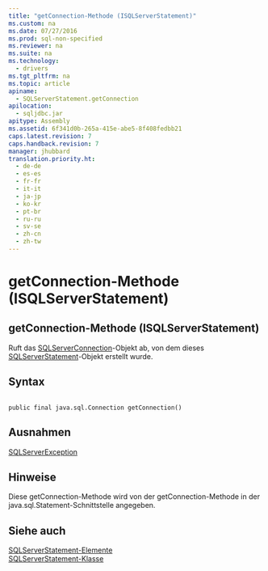 ```yaml
---
title: "getConnection-Methode (ISQLServerStatement)"
ms.custom: na
ms.date: 07/27/2016
ms.prod: sql-non-specified
ms.reviewer: na
ms.suite: na
ms.technology: 
  - drivers
ms.tgt_pltfrm: na
ms.topic: article
apiname: 
  - SQLServerStatement.getConnection
apilocation: 
  - sqljdbc.jar
apitype: Assembly
ms.assetid: 6f341d0b-265a-415e-abe5-8f408fedbb21
caps.latest.revision: 7
caps.handback.revision: 7
manager: jhubbard
translation.priority.ht: 
  - de-de
  - es-es
  - fr-fr
  - it-it
  - ja-jp
  - ko-kr
  - pt-br
  - ru-ru
  - sv-se
  - zh-cn
  - zh-tw
---
```

# getConnection-Methode (ISQLServerStatement)
    
## getConnection\-Methode \(ISQLServerStatement\)  
 Ruft das [SQLServerConnection](../content/SQLServerConnection-Class.md)\-Objekt ab, von dem dieses [SQLServerStatement](../content/SQLServerStatement-Class.md)\-Objekt erstellt wurde.  
  
## Syntax  
  
```  
  
public final java.sql.Connection getConnection()  
```  
  
## Ausnahmen  
 [SQLServerException](../content/SQLServerException-Class.md)  
  
## Hinweise  
 Diese getConnection\-Methode wird von der getConnection\-Methode in der java.sql.Statement\-Schnittstelle angegeben.  
  
## Siehe auch  
 [SQLServerStatement-Elemente](../content/SQLServerStatement-Members.md)   
 [SQLServerStatement-Klasse](../content/SQLServerStatement-Class.md)  
  
  
